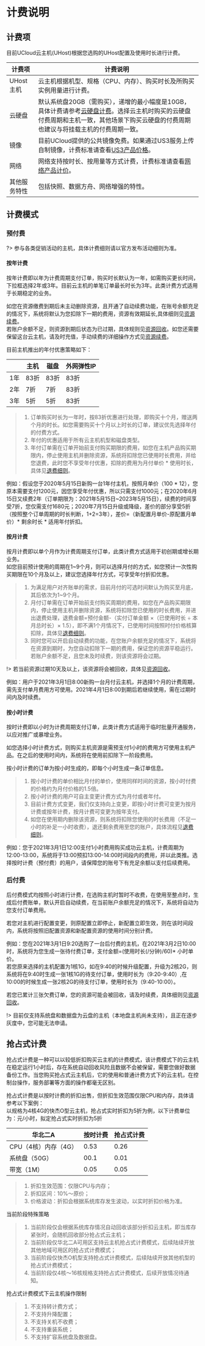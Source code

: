 
# 计费说明

## 计费项
目前UCloud云主机(UHost)根据您选购的UHost配置及使用时长进行计费。

| 计费项 | 计费说明 |
| --- | --- |
| UHost主机 | 云主机根据机型、规格（CPU、内存）、购买时长及所购买实例用量进行计费。 |
| 云硬盘 | 默认系统盘20GB（需购买），递增的最小幅度是10GB，具体计费请参考[云硬盘计费](https://docs.ucloud.cn/udisk/price)。选择云主机时购买的云硬盘付费周期和主机一致，其他场景下购买云硬盘的付费周期也建议与将挂载主机的付费周期一致。 |
| 镜像 | 目前UCloud提供的公共镜像免费。如果通过US3服务上传自制镜像，计费标准请查看[US3产品价格](https://docs.ucloud.cn/ufile/bill/billing)。 |
| 网络 | 网络支持按时长、按用量等方式计费，计费标准请查看[网络产品计价](https://docs.ucloud.cn/unet/eip_price/traffic)。 |
| 其他服务特性 | 包括快照、数据方舟、网络增强的特性。 |

## 计费模式

### 预付费
?> 参与各类促销活动的主机，具体计费细则请以官方发布活动细则为准。

#### 按年计费<br>

按年计费即以年为计费周期支付订单，购买时长默认为一年，如需购买更长时间，下拉框选择2年或3年。目前云主机的单笔订单最长时长为3年。此类计费方式适用于长期稳定的业务。

如您在资源缴费到期后未主动删除资源，且开通了自动续费功能，在账号余额充足的情况下，系统将默认为您扣除下一期的费用，资源有效期延长,具体细则见[资源续费](https://docs.ucloud.cn/uhost/buy/renew)。<br>
若账户余额不足，则资源到期后状态为已过期，具体规则见[资源回收](https://docs.ucloud.cn/uhost/buy/recycle)。如您还需要保留这台云主机，请及时充值，手动续费的详细操作方式见[资源续费](https://docs.ucloud.cn/uhost/buy/renew)。


目前主机推出的年付优惠策略如下：

|  | 主机 | 磁盘 | 外网弹性IP|
| --- | --- | --- | --- |
| 1年 | 83折 | 83折 |83折|
| 2年 | 7折 | 7折 |83折|
| 3年 | 5折 | 5折 |83折|

> 1. 订单购买时长为一年时，按83折优惠进行处理，即购买十个月，赠送两个月的时长。如您需要购买十个月以上时长的订单，建议优先选择年付的付费方式。<br>
> 2. 年付的优惠适用于所有云主机机型和磁盘类型。<br>
> 3. 年付订单需在订单开始前支付购买期限的费用，如您在主机产品购买期限内，停止使用主机并删除资源，系统将扣除您已使用时长费用，并给您退费，此时您不享受年付优惠，扣除的费用为月付单价 * 使用时长，具体见[退费细则](https://docs.ucloud.cn/charge/refund)。<br>

例如：假设您于2020年5月15日新购一台1年付主机，按照月单价（100 * 12），您原本需要支付1200元，因您享受年付优惠，所以只需支付1000元；在2020年6月15日又续费2年（订单期限为：2021年5月15日~2023年5月15日），续费的时间享受7折，您仅需支付1680元；2020年7月15日升级或降级，差价的部分享受5折（按照整个订单周期的时长判断，1+2=3年），差价=（新配置月单价-原配置月单价）* 剩余时长 * 适用年付折扣。


#### 按月计费<br>

按月计费即以单个月作为计费周期支付订单，此类计费方式适用于初创期或增长期业务。<br>
如您目前预计使用的周期在1~9个月，则可以选择月付的方式，如您预计一次性购买期限在10个月及以上，建议您选择年付方式，可享受年付折扣优惠。

> 1. 为满足用户对齐账单的需求，目前月付的可选时间默认为购买至月底，其后依次为1~9个月。<br>
> 2. 月付订单需在订单开始前支付购买周期的费用，如您在产品购买期限内，停止使用主机并删除资源，系统将扣除您已使用的时长费用，并进出退费处理，退费金额=预付金额-（实付订单金额 ×（已使用时长 ÷ 本月总时长）× 1.5），即不满1个月情况下，已使用时间按照时付价格核算扣除，具体见[退费细则](https://docs.ucloud.cn/charge/refund)。<br>
> 3. 同时您可以开启自动续费的功能，在您账户余额充足的情况下，系统将在资源到期时，为您自动扣除下一期的费用，保证您的资源平稳运行。若账户余额不足，且您未及时续费，则该资源将会过期。<br>

!> 若当前资源过期10天及以上，该资源将会被回收，具体见[资源回收](https://docs.ucloud.cn/uhost/buy/recycle)。

例如：用户于2021年3月1日8:00新购一台月付云主机，并选择1个月的计费周期，需先支付单月费用方可使用。2021年4月1日8:00到期后若继续使用，需在过期时间内及时续费。

#### 按小时计费

按时计费即以小时为计费周期支付订单，此类计费方式适用于临时批量开通服务，以应对推广或暴增业务。

如您选择小时计费方式，则购买主机资源是需预支付1小时的费用方可使用主机产品。在之后的使用时间内，系统将在使用前扣除下一阶段费用。

按小时计费的订单为按小时生成的，即每个小时生成一条订单信息。<br>

> 1. 按小时计费的单价相比月付的单价，使用同样时间的资源，按小时付费的价格约为月付价格的1.5倍。<br>
> 2. 按小时计费的用户可自主变更计费方式为月付或者年付。<br>
> 3. 目前计费方式变更，我们仅支持向上变更，即按小时计费可变更为按月计费或按年计费，按月计费可变更为按年支付。<br>
> 4. 如您在使用期内删除该资源，则系统将扣除您使用的时长费用（不足一小时的补足一小时收费），退还剩余费用至您的账户，具体流程见[退费细则](https://docs.ucloud.cn/charge/refund)。

例如：您于2021年3月1日12:00支付1小时费用购买成功云主机，计费周期为12:00-13:00，系统将于13:00预扣13:00-14:00时间段内的费用，并以此类推。选择按时计费（预付费）的用户，请保障您的账号下有充足余额以支付后续费用。<br>



### 后付费

后付费模式均按照小时进行计费，在选购主机时暂时不收费，在使用至整点时，生成后付费账单，默认开启自动续费，在当前账户余额充足的情况下，系统将自动为您支付订单费用。

若您对主机进行配置变更，则原配置立即停止，新配置立即生效，则在该时间段内，系统将按照旧配置资源和新配置资源的使用时间分别计费。

例如：您在2021年3月1日9:20选购了一台后付费的主机，在2021年3月2日10:00时，系统将为您生成一张待付费订单，支付金额=(使用时长(/分钟)/60)* 小时单价。<br>
若您原来选择的主机配置为1核1G，如在9:40的时候升级配置，升级为2核2G，则系统将在9:40时生成一张1核1G的待支付订单，使用时长为（9:20-9:40）,在10:00的时候生成一张2核2G的待支付订单，使用时长为（9:40-10:00）。

若您已累计三张欠费订单，您的资源可能会被回收，请及时续费，具体细则见[资源回收](https://docs.ucloud.cn/charge/recycle)。

!> 目前仅支持系统盘和数据盘为云盘的主机（本地盘主机尚未支持），且正在逐步灰度中，您可能无法申请。

## 抢占式计费

抢占式计费是一种可以以较低折扣购买云主机的计费模式，该计费模式下的云主机在稳定运行1小时后，存在系统自动回收风险且数据不会被保留，需要您做好数据备份工作。当您购买抢占式云主机后，它的使用和普通计费方式下的云主机，在控制台操作，服务部署等方面的操作都毫无区别。<br>

抢占式计费是以按时计费的折扣出售，但折扣生效范围仅限CPU和内存，具体请参考以下案例：<br>
以规格为4核4G的快杰O型云主机，抢占式实时折扣为5折为例，以下计费单位为：元/小时，拟定抢占式实时折扣为5折<br>

| 华北二A | 按时计费| 抢占式计费 | 
| --- | --- | --- | 
| CPU（4核）内存（4G） | 0.53 | 0.26 |
| 系统盘（50G） | 00.1 | 0.01 |
| 带宽（1M） | 0.05 | 0.05 |

> 1. 折扣生效范围：仅限CPU与内存；<br>
> 2. 折扣区间：10%～原价；<br>
> 3. 价格波动：折扣会根据系统库存发生波动，以实时折扣价格为准。<br>

当前阶段特殊策略
> 1. 当前阶段仅会根据系统库存情况自动回收该部分折扣云主机，即当库存紧张时，会随机回收部分抢占式云主机；<br>
> 2. 当前阶段仅华北二A可用区支持云主机抢占式计费模式，后续陆续开放其他地域可用区的抢占式计费模式；<br>
> 3. 当前阶段仅快杰O机型支持抢占式计费模式，后续陆续开放其他机型的抢占式计费模式；<br>
> 4. 当前阶段仅4核～16核规格支持抢占式计费模式，后续开放情况待通知。<br>

抢占式计费模式下云主机操作限制
> 1. 不支持转计费方式；<br>
> 2. 不支持升降配置；<br>
> 3. 不支持关机不收费；<br>
> 4. 不支持重装系统；<br>
> 5. 不支持扩容系统盘及数据盘。<br>
